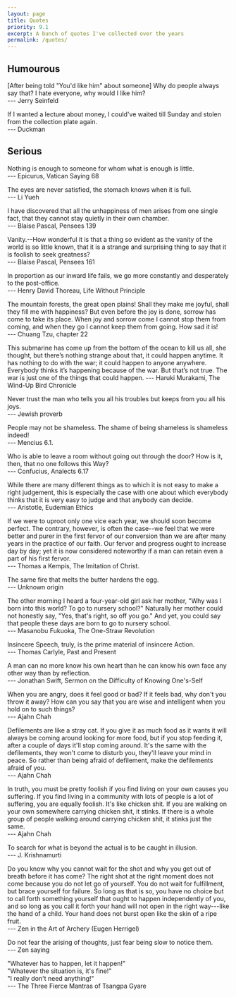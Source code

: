 ```yaml
---
layout: page
title: Quotes
priority: 9.1
excerpt: A bunch of quotes I've collected over the years
permalink: /quotes/
---
```


## Humourous


\[After being told "You'd like him" about someone\] Why do people always say that? I hate everyone, why would I like him?    
--- Jerry Seinfeld

If I wanted a lecture about money, I could've waited till Sunday and stolen from the collection plate again.    
--- Duckman

## Serious

Nothing is enough to someone for whom what is enough is little.    
--- Epicurus, Vatican Saying 68

The eyes are never satisfied, the stomach knows when it is full.    
--- Li Yueh

I have discovered that all the unhappiness of men arises from one single fact, that they cannot stay quietly in their
own chamber.    
--- Blaise Pascal, Pensees 139

Vanity.--How wonderful it is that a thing so evident as the vanity of the world is so little known, that it is a strange and surprising thing to say that it is foolish to seek greatness?    
--- Blaise Pascal, Pensees 161

In proportion as our inward life fails, we go more constantly and desperately to the post-office.    
--- Henry David Thoreau, Life Without Principle

The mountain forests, the great open plains! Shall they make me joyful, shall they fill me with happiness? But even
before the joy is done, sorrow has come to take its place. When joy and sorrow come I cannot stop them from coming, and
when they go I cannot keep them from going. How sad it is!    
--- Chuang Tzu, chapter 22

This submarine has come up from the bottom of the ocean to kill us all, she thought, but there’s nothing strange about that, it could happen anytime. It has nothing to do with the war; it could happen to anyone anywhere. Everybody thinks it’s happening because of the war. But that’s not true. The war is just one of the things that could happen.
--- Haruki Murakami, The Wind-Up Bird Chronicle

Never trust the man who tells you all his troubles but keeps from you all his joys.    
--- Jewish proverb

People may not be shameless. The shame of being shameless is shameless indeed!    
--- Mencius 6.1.

Who is able to leave a room without going out through the door? How is it, then, that no one follows this Way?    
--- Confucius, Analects 6.17

While there are many different things as to which it is not easy to make a right judgement, this is especially
 the case with one about which everybody thinks that it is very easy to judge and that anybody can decide.    
--- Aristotle, Eudemian Ethics

If we were to uproot only one vice each year, we should soon become perfect. The contrary, however, is often the
case--we feel that we were better and purer in the first fervor of our conversion than we are after many years in the
practice of our faith. Our fervor and progress ought to increase day by day; yet it is now considered noteworthy if
a man can retain even a part of his first fervor.    
--- Thomas a Kempis, The Imitation of Christ.

The same fire that melts the butter hardens the egg.    
--- Unknown origin

The other morning I heard a four-year-old girl ask her mother, "Why was I born into this world? To go to nursery
school?" Naturally her mother could not honestly say, "Yes, that's right, so off you go." And yet, you could say that
people these days are born to go to nursery school.    
--- Masanobu Fukuoka, The One-Straw Revolution

Insincere Speech, truly, is the prime material of insincere Action.    
--- Thomas Carlyle, Past and Present

A man can no more know his own heart than he can know his own face any other way than by reflection.    
--- Jonathan Swift, Sermon on the Difficulty of Knowing One's-Self

When you are angry, does it feel good or bad? If it feels bad, why don't you throw it away? How can you say that you
are wise and intelligent when you hold on to such things?    
--- Ajahn Chah

Defilements are like a stray cat. If you give it as much food as it wants it will always be coming around looking for
more food, but if you stop feeding it, after a couple of days it'll stop coming around. It's the same with the
defilements, they won't come to disturb you, they'll leave your mind in peace. So rather than being afraid of
defilement, make the defilements afraid of you.    
--- Ajahn Chah

In truth, you must be pretty foolish if you find living on your own causes you suffering. If you find living in a
community with lots of people is a lot of suffering, you are equally foolish. It's like chicken shit. If you are
walking on your own somewhere carrying chicken shit, it stinks. If there is a whole group of people walking around
carrying chicken shit, it stinks just the same.    
--- Ajahn Chah

To search for what is beyond the actual is to be caught in illusion.    
--- J. Krishnamurti

Do you know why you cannot wait for the shot and why you get out of breath before it has come? The right shot at the
right moment does not come because you do not let go of yourself. You do not wait for fulfillment, but brace yourself
for failure. So long as that is so, you have no choice but to call forth something yourself that ought to happen
independently of you, and so long as you call it forth your hand will not open in the right way---like the hand of a
child. Your hand does not burst open like the skin of a ripe fruit.    
--- Zen in the Art of Archery (Eugen Herrigel)

Do not fear the arising of thoughts, just fear being slow to notice them.    
--- Zen saying

"Whatever has to happen, let it happen!"    
"Whatever the situation is, it's fine!"    
"I really don't need anything!"    
--- The Three Fierce Mantras of Tsangpa Gyare
